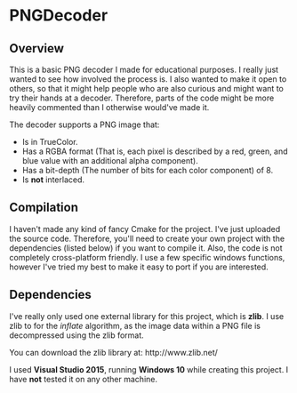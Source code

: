 # PNGDecoder

<h2>Overview</h2>

<p>This is a basic PNG decoder I made for educational purposes. I really just wanted to see how involved the process is. I also wanted to make it open to others, so that it might help people who are also curious and might want to try their hands at a decoder. Therefore, parts of the code might be more heavily commented than I otherwise would've made it.</p>

<p>The decoder supports a PNG image that:</p>
<ul>
  <li>Is in TrueColor.</li>
  <li>Has a RGBA format (That is, each pixel is described by a red, green, and blue value with an additional alpha   component).</li>
  <li>Has a bit-depth (The number of bits for each color component) of 8.</li>
  <li>Is <b>not</b> interlaced.</li>
</ul>

<h2>Compilation</h2>

<p>I haven't made any kind of fancy Cmake for the project. I've just uploaded the source code. Therefore, you'll need to create your own project with the dependencies (listed below) if you want to compile it. Also, the code is not completely cross-platform friendly. I use a few specific windows functions, however I've tried my best to make it easy to port if you are interested.</p>

<h2>Dependencies</h2>

<p>I've really only used one external library for this project, which is <b>zlib</b>. I use zlib to for the <i>inflate</i> algorithm, as the image data within a PNG file is decompressed using the zlib format.</p>
<p>You can download the zlib library at: http://www.zlib.net/</p>
<p>I used <b>Visual Studio 2015</b>, running <b>Windows 10</b> while creating this project. I have <b>not</b> tested it on any other machine.</p>

